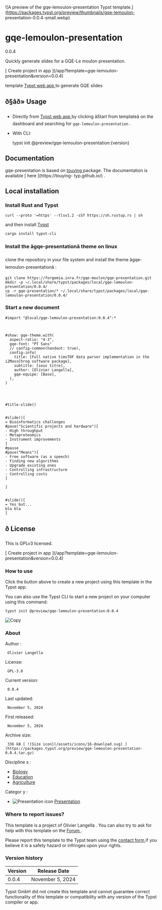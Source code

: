 ![A preview of the gqe-lemoulon-presentation Typst
template.](https://packages.typst.org/preview/thumbnails/gqe-lemoulon-
presentation-0.0.4-small.webp)

#  gqe-lemoulon-presentation

0.0.4

Quickly generate slides for a GQE-Le moulon presentation.

[ Create project in app ](/app?template=gqe-lemoulon-
presentation&version=0.0.4)

template [ Typst web app ](https://typst.app/) to generate GQE slides

##  ð§âð» Usage

  * Directly from [ Typst web app ](https://typst.app/) by clicking âStart from templateâ on the dashboard and searching for ` gqe-lemoulon-presentation ` . 

  * With CLI: 

    
    
    typst init @preview/gqe-lemoulon-presentation:{version}
    

##  Documentation

gqe-presentation is based on [ touying ](https://touying-typ.github.io/)
package. The documentation is available [ here ](https://touying-
typ.github.io/) .

##  Local installation

###  Install Rust and Typst

    
    
    curl --proto '=https' --tlsv1.2 -sSf https://sh.rustup.rs | sh
    

and then install [ Typst ](https://github.com/typst/typst#installation)

    
    
    cargo install typst-cli
    

###  Install the âgqe-presentationâ theme on linux

clone the repository in your file system and install the theme âgqe-
lemoulon-presentationâ :

    
    
    git clone https://forgemia.inra.fr/gqe-moulon/gqe-presentation.git
    mkdir -p ~/.local/share/typst/packages/local/gqe-lemoulon-presentation/0.0.4/
    cp -r gqe-presentation/* ~/.local/share/typst/packages/local/gqe-lemoulon-presentation/0.0.4/
    

###  Start a new document

    
    
    #import "@local/gqe-lemoulon-presentation:0.0.4":*
    
    
    
    #show: gqe-theme.with(
      aspect-ratio: "4-3",
      gqe-font: "PT Sans"
      // config-common(handout: true),
      config-info(
        title: [Full native timsTOF data parser implementation in the i2MassChroq software package],
        subtitle: [sous titre],
        author: [Olivier Langella],
        gqe-equipe: [Base],
      ),
    )
    
    
    
    
    #title-slide()
    
    
    #slide()[
    = Bioinformatics challenges
    #pave("Scientific projects and hardware")[
    - High throughput
    - Metaproteomics
    - Instrument improvements
    ]
    #pause
    #pave("Means")[
    - Free software (as a speech)
    - Finding new algorithms
    - Upgrade existing ones
    - Controlling infrastructure
    - Controlling costs
    ]
    
    ]
    
    
    #slide()[
    = Yes but...
    bla bla
    ]
    
    

##  ð License

This is GPLv3 licensed.

[ Create project in app ](/app?template=gqe-lemoulon-
presentation&version=0.0.4)

###  How to use

Click the button above to create a new project using this template in the
Typst app.

You can also use the Typst CLI to start a new project on your computer using
this command:

    
    
    typst init @preview/gqe-lemoulon-presentation:0.0.4

![Copy](/assets/icons/16-copy.svg)

###  About

Author  :

     Olivier Langella 
License:

     GPL-3.0 
Current version:

     0.0.4 
Last updated:

     November 5, 2024 
First released:

     November 5, 2024 
Archive size:

     336 kB [ ![Size icon](/assets/icons/16-download.svg) ](https://packages.typst.org/preview/gqe-lemoulon-presentation-0.0.4.tar.gz)
Discipline  s  :

    

  * [ Biology ](https://typst.app/universe/search/?discipline=biology)
  * [ Education ](https://typst.app/universe/search/?discipline=education)
  * [ Agriculture ](https://typst.app/universe/search/?discipline=agriculture)

Categor  y  :

    

  * ![Presentation icon](/assets/icons/16-presentation.svg) [ Presentation ](https://typst.app/universe/search/?category=presentation)

###  Where to report issues?

This  template  is a project of  Olivier Langella  .  You can also try to ask
for help with this  template  on the  [ Forum ](https://forum.typst.app) .

Please report this  template  to the Typst team using the  [ contact form
](https://typst.app/contact) if you believe it is a safety hazard or infringes
upon your rights.

###  Version history

Version  |  Release Date   
---|---  
0.0.4  |  November 5, 2024   
  
Typst GmbH did not create this  template  and cannot guarantee correct
functionality of this  template  or compatibility with any version of the
Typst compiler or app.


